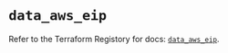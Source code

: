 # `data_aws_eip`

Refer to the Terraform Registory for docs: [`data_aws_eip`](https://registry.terraform.io/providers/hashicorp/aws/5.5.0/docs/data-sources/eip).
